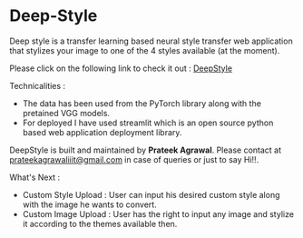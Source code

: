 # Deep-Style
Deep style is a transfer learning based neural style transfer web application that stylizes your image to one of the 4 styles available (at the moment).

Please click on the following link to check it out : [DeepStyle](https://share.streamlit.io/prateekagrawaliiit/deep-style/app.py)

Technicalities :

- The data has been used from the PyTorch library along with the pretained VGG models. 
- For deployed I have used streamlit which is an open source python based web application deployment library.

DeepStyle is built and maintained by **Prateek Agrawal**. Please contact at prateekagrawaliiit@gmail.com in case of queries or just to say Hi!!.

What's Next :

- Custom Style Upload : User can input his desired custom style along with the image he wants to convert.
- Custom Image Upload : User has the right to input any image and stylize it according to the themes available then.
